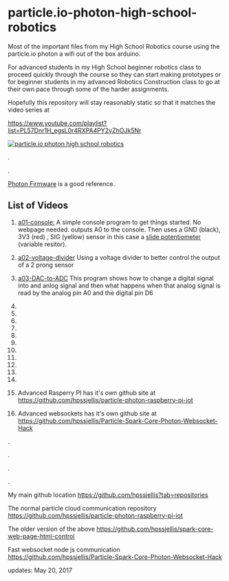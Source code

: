 # particle.io-photon-high-school-robotics
Most of the important files from my High School Robotics course using the particle.io photon a wifi out of the box arduino.


For advanced students in my High School beginner robotics class to proceed quickly through the course so they can start making prototypes or for beginner students in my advanced Robotics Construction class to go at their own pace through some of the harder assignments.

Hopefully this repository will stay reasonably static so that it matches the video series at

https://www.youtube.com/playlist?list=PL57Dnr1H_egsL0r4RXPA4PY2yZhOJk5Nr




[![particle.io photon high school robotics](http://img.youtube.com/vi/zRZJHMFL0p4/0.jpg)](https://www.youtube.com/playlist?list=PL57Dnr1H_egsL0r4RXPA4PY2yZhOJk5Nr)




.




.




[Photon Firmware](https://docs.particle.io/reference/firmware/photon/) is a good reference.


## List of Videos

1. [a01-console:](https://github.com/hpssjellis/particle.io-photon-high-school-robotics/tree/master/a01-console ) A simple console program to get things started. No webpage needed. outputs A0 to the console. Then uses a GND (black), 3V3 (red) , SIG (yellow) sensor in this case a [slide potentiometer](https://www.seeedstudio.com/Grove-Slide-Potentiometer-p-1196.html) (variable resitor).

1. [a02-voltage-divider](https://github.com/hpssjellis/particle.io-photon-high-school-robotics/tree/master/a02-voltage-divider) Using a voltage divider to better control the output of a 2 prong sensor

1. [a03-DAC-to-ADC](https://github.com/hpssjellis/particle.io-photon-high-school-robotics/blob/master/a03-DAC-to-ADC/a03-DAC-to-ADC.ino) This program shows how to change a digital signal into and anlog signal and then what happens when that analog signal is read by the analog pin A0 and the digital pin D6 

1.

1.

1.

1.


1.

1.

1.

1.

1.

1.

1.

1. Advanced Rasperry PI has it's own github site at https://github.com/hpssjellis/particle-photon-raspberry-pi-iot





1. Advanced websockets has it's own github site at https://github.com/hpssjellis/Particle-Spark-Core-Photon-Websocket-Hack



.




.




.





.









My main github location
https://github.com/hpssjellis?tab=repositories


The normal particle cloud communication repository
https://github.com/hpssjellis/particle-photon-raspberry-pi-iot

The older version of the above
https://github.com/hpssjellis/spark-core-web-page-html-control

Fast websocket node js communication
https://github.com/hpssjellis/Particle-Spark-Core-Photon-Websocket-Hack






updates: May 20, 2017





